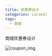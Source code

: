```yaml
---
title: 优惠券设计
categories: Laravel
tags:
  - 商城
---
```

商城优惠券设计
<!-- more -->
![coupon_img](/images/Laravel/coupon_img.jpg)
